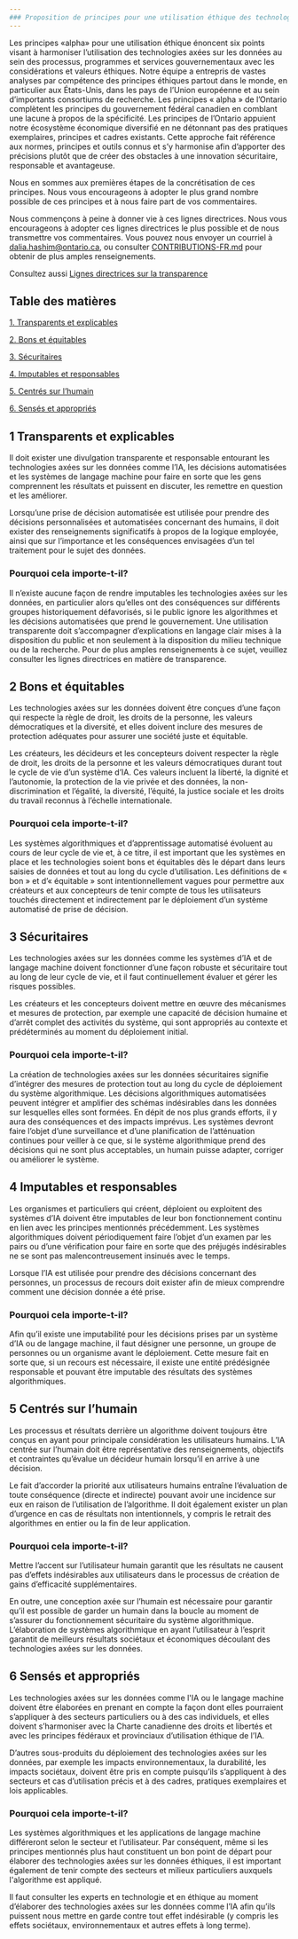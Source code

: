 ```yaml
---
### Proposition de principes pour une utilisation éthique des technologies axées sur les données en Ontario
---
```


Les principes «alpha» pour une utilisation éthique énoncent six points visant à harmoniser
l’utilisation des technologies axées sur les données au sein des processus, programmes 
et services gouvernementaux avec les considérations et valeurs éthiques. 
Notre équipe a entrepris de vastes analyses par compétence des principes éthiques partout dans le monde, en particulier aux États-Unis, dans les pays de l’Union européenne et au sein d’importants consortiums de recherche. Les principes « alpha » de l’Ontario complètent les principes du gouvernement fédéral canadien en comblant une lacune à propos de la spécificité.
Les principes de l’Ontario appuient notre écosystème économique diversifié en ne détonnant pas des pratiques exemplaires, principes et cadres existants. 
Cette approche fait référence aux normes, principes et outils connus et s’y harmonise afin d’apporter des précisions plutôt que de créer des obstacles à une innovation sécuritaire, responsable et avantageuse.

Nous en sommes aux premières étapes de la concrétisation de ces principes. Nous vous encourageons à adopter le plus grand nombre possible de ces principes et à nous faire part de vos commentaires. 

Nous commençons à peine à donner vie à ces lignes directrices. Nous vous encourageons à adopter ces lignes directrices le plus possible et de nous transmettre vos commentaires. Vous pouvez nous envoyer un courriel à <dalia.hashim@ontario.ca>, ou consulter [CONTRIBUTIONS-FR.md](https://github.com/ongov/AI-Principles/blob/master/CONTRIBUTING-FR.md) pour obtenir de plus amples renseignements.

Consultez aussi [Lignes directrices sur la transparence](https://github.com/ongov/Transparency-Guidelines/blob/master/README-FR.md) 

Table des matières
---------------------

[1. Transparents et explicables](#1-Transparents-et-explicables)

[2. Bons et équitables ](#2-Bons-et-équitables)

[3. Sécuritaires](#3-Sécuritaires)

[4. Imputables et responsables](#4-Imputables-et-responsables)

[5. Centrés sur l’humain](#5-Centrés-sur-l’humain)

[6. Sensés et appropriés](#6-Sensés-et-appropriés )



1 Transparents et explicables  
---------------------------------------

Il doit exister une divulgation transparente et responsable entourant les technologies axées sur les données comme l’IA, les décisions automatisées et les systèmes de langage machine pour faire en sorte que les gens comprennent les résultats et puissent en discuter, les remettre en question et les améliorer. 

Lorsqu’une prise de décision automatisée est utilisée pour prendre des décisions personnalisées et automatisées concernant des humains, il doit exister des renseignements significatifs à propos de la logique employée, ainsi que sur l’importance et les conséquences envisagées d’un tel traitement pour le sujet des données. 

### Pourquoi cela importe-t-il?  

Il n’existe aucune façon de rendre imputables les technologies axées sur les données, en particulier alors qu’elles ont des conséquences sur différents groupes historiquement défavorisés, si le public ignore les algorithmes et les décisions automatisées que prend le gouvernement. Une utilisation transparente doit s’accompagner d’explications en langage clair mises à la disposition du public et non seulement à la disposition du milieu technique ou de la recherche. Pour de plus amples renseignements à ce sujet, veuillez consulter les lignes directrices en matière de transparence. 


2 Bons et équitables     
---------------------------------------

Les technologies axées sur les données doivent être conçues d’une façon qui respecte la règle de droit, les droits de la personne, les valeurs démocratiques et la diversité, et elles doivent inclure des mesures de protection adéquates pour assurer une société juste et équitable. 

Les créateurs, les décideurs et les concepteurs doivent respecter la règle de droit, les droits de la personne et les valeurs démocratiques durant tout le cycle de vie d’un système d’IA. Ces valeurs incluent la liberté, la dignité et l’autonomie, la protection de la vie privée et des données, la non-discrimination et l’égalité, la diversité, l’équité, la justice sociale et les droits du travail reconnus à l’échelle internationale.


### Pourquoi cela importe-t-il?  
Les systèmes algorithmiques et d’apprentissage automatisé évoluent au cours de leur cycle de vie et, à ce titre, il est important que les systèmes en place et les technologies soient bons et équitables dès le départ dans leurs saisies de données et tout au long du cycle d’utilisation. Les définitions de « bon » et d’« équitable » sont intentionnellement vagues pour permettre aux créateurs et aux concepteurs de tenir compte de tous les utilisateurs touchés directement et indirectement par le déploiement d’un système automatisé de prise de décision. 


3 Sécuritaires  
---------------------------------------

Les technologies axées sur les données comme les systèmes d’IA et de langage machine doivent fonctionner d’une façon robuste et sécuritaire tout au long de leur cycle de vie, et il faut continuellement évaluer et gérer les risques possibles. 

Les créateurs et les concepteurs doivent mettre en œuvre des mécanismes et mesures de protection, par exemple une capacité de décision humaine et d’arrêt complet des activités du système, qui sont appropriés au contexte et prédéterminés au moment du déploiement initial. 


### Pourquoi cela importe-t-il? 
La création de technologies axées sur les données sécuritaires signifie d’intégrer des mesures de protection tout au long du cycle de déploiement du système algorithmique. Les décisions algorithmiques automatisées peuvent intégrer et amplifier des schémas indésirables dans les données sur lesquelles elles sont formées. En dépit de nos plus grands efforts, il y aura des conséquences et des impacts imprévus. Les systèmes devront faire l’objet d’une surveillance et d’une planification de l’atténuation continues pour veiller à ce que, si le système algorithmique prend des décisions qui ne sont plus acceptables, un humain puisse adapter, corriger ou améliorer le système.  


4 Imputables et responsables     
---------------------------------------

Les organismes et particuliers qui créent, déploient ou exploitent des systèmes d’IA doivent être imputables de leur bon fonctionnement continu en lien avec les principes mentionnés précédemment. Les systèmes algorithmiques doivent périodiquement faire l’objet d’un examen par les pairs ou d’une vérification pour faire en sorte que des préjugés indésirables ne se sont pas malencontreusement insinués avec le temps.

Lorsque l’IA est utilisée pour prendre des décisions concernant des personnes, un processus de recours doit exister afin de mieux comprendre comment une décision donnée a été prise. 


### Pourquoi cela importe-t-il? 

Afin qu’il existe une imputabilité pour les décisions prises par un système d’IA ou de langage machine, il faut désigner une personne, un groupe de personnes ou un organisme avant le déploiement. Cette mesure fait en sorte que, si un recours est nécessaire, il existe une entité prédésignée responsable et pouvant être imputable des résultats des systèmes algorithmiques. 



5 Centrés sur l’humain 
---------------------------------------

Les processus et résultats derrière un algorithme doivent toujours être conçus en ayant pour principale considération les utilisateurs humains. L’IA centrée sur l’humain doit être représentative des renseignements, objectifs et contraintes qu’évalue un décideur humain lorsqu’il en arrive à une décision. 

Le fait d’accorder la priorité aux utilisateurs humains entraîne l’évaluation de toute conséquence (directe et indirecte) pouvant avoir une incidence sur eux en raison de l’utilisation de l’algorithme. Il doit également exister un plan d’urgence en cas de résultats non intentionnels, y compris le retrait des algorithmes en entier ou la fin de leur application. 


### Pourquoi cela importe-t-il? 
Mettre l’accent sur l’utilisateur humain garantit que les résultats ne causent pas d’effets indésirables aux utilisateurs dans le processus de création de gains d’efficacité supplémentaires. 

En outre, une conception axée sur l’humain est nécessaire pour garantir qu’il est possible de garder un humain dans la boucle au moment de s’assurer du fonctionnement sécuritaire du système algorithmique. L’élaboration de systèmes algorithmique en ayant l’utilisateur à l’esprit garantit de meilleurs résultats sociétaux et économiques découlant des technologies axées sur les données. 


6 Sensés et appropriés   
---------------------------------------

Les technologies axées sur les données comme l'IA ou le langage machine doivent être élaborées en prenant en compte la façon dont elles pourraient s’appliquer à des secteurs particuliers ou à des cas individuels, et elles doivent s’harmoniser avec la Charte canadienne des droits et libertés et avec les principes fédéraux et provinciaux d’utilisation éthique de l’IA. 

D’autres sous-produits du déploiement des technologies axées sur les données, par exemple les impacts environnementaux, la durabilité, les impacts sociétaux, doivent être pris en compte puisqu’ils s’appliquent à des secteurs et cas d’utilisation précis et à des cadres, pratiques exemplaires et lois applicables. 


### Pourquoi cela importe-t-il? 

Les systèmes algorithmiques et les applications de langage machine différeront selon le secteur et l’utilisateur. Par conséquent, même si les principes mentionnés plus haut constituent un bon point de départ pour élaborer des technologies axées sur les données éthiques, il est important également de tenir compte des secteurs et milieux particuliers auxquels l'algorithme est appliqué. 

Il faut consulter les experts en technologie et en éthique au moment d’élaborer des technologies axées sur les données comme l’IA afin qu’ils puissent nous mettre en garde contre tout effet indésirable (y compris les effets sociétaux, environnementaux et autres effets à long terme).


